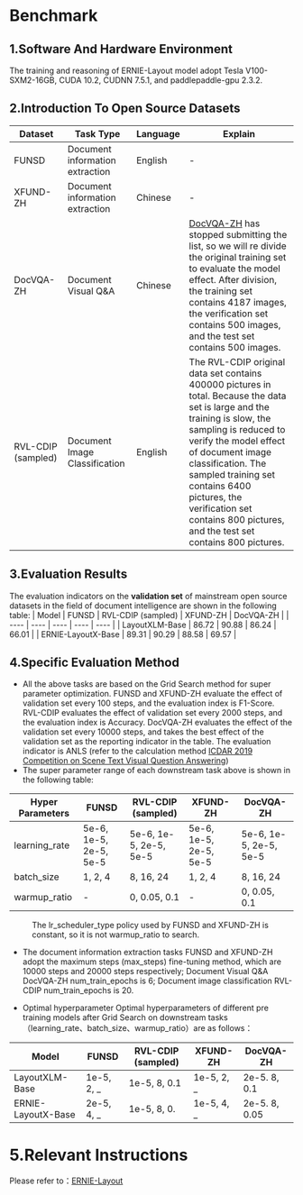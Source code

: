 # Benchmark

## 1.Software And Hardware Environment
The training and reasoning of ERNIE-Layout model adopt Tesla V100-SXM2-16GB, CUDA 10.2, CUDNN 7.5.1, and paddlepaddle-gpu 2.3.2.

## 2.Introduction To Open Source Datasets
| Dataset | Task Type | Language | Explain |
| ---- | ---- | ---- | ----|
| FUNSD | Document information extraction | English | - |
| XFUND-ZH | Document information extraction | Chinese | - |
| DocVQA-ZH | Document Visual Q&A | Chinese | [DocVQA-ZH](http://ailab.aiwin.org.cn/competitions/49) has stopped submitting the list, so we will re divide the original training set to evaluate the model effect. After division, the training set contains 4187 images, the verification set contains 500 images, and the test set contains 500 images. |
| RVL-CDIP (sampled) | Document Image Classification | English | The RVL-CDIP original data set contains 400000 pictures in total. Because the data set is large and the training is slow, the sampling is reduced to verify the model effect of document image classification. The sampled training set contains 6400 pictures, the verification set contains 800 pictures, and the test set contains 800 pictures. |

## 3.Evaluation Results
The evaluation indicators on the **validation set** of mainstream open source datasets in the field of document intelligence are shown in the following table:
| Model | FUNSD | RVL-CDIP (sampled) | XFUND-ZH | DocVQA-ZH |
| ---- | ---- | ---- | ---- | ---- |
| LayoutXLM-Base | 86.72 | 90.88 | 86.24 | 66.01 |
| ERNIE-LayoutX-Base | 89.31 | 90.29 | 88.58 | 69.57 |

## 4.Specific Evaluation Method
* All the above tasks are based on the Grid Search method for super parameter optimization. FUNSD and XFUND-ZH evaluate the effect of validation set every 100 steps, and the evaluation index is F1-Score. RVL-CDIP evaluates the effect of validation set every 2000 steps, and the evaluation index is Accuracy. DocVQA-ZH evaluates the effect of the validation set every 10000 steps, and takes the best effect of the validation set as the reporting indicator in the table. The evaluation indicator is ANLS (refer to the calculation method [ICDAR 2019 Competition on Scene Text Visual Question Answering](https://arxiv.org/pdf/1907.00490.pdf))
* The super parameter range of each downstream task above is shown in the following table:

| Hyper Parameters | FUNSD | RVL-CDIP (sampled) | XFUND-ZH | DocVQA-ZH |
| ---- | ---- | ---- | ---- | ---- |
| learning_rate | 5e-6, 1e-5, 2e-5, 5e-5 | 5e-6, 1e-5, 2e-5, 5e-5 | 5e-6, 1e-5, 2e-5, 5e-5 | 5e-6, 1e-5, 2e-5, 5e-5 |
| batch_size | 1, 2, 4 | 8, 16, 24 | 1, 2, 4 | 8, 16, 24 |
| warmup_ratio | - | 0, 0.05, 0.1 | - | 0, 0.05, 0.1 |

<figure>
The lr_scheduler_type policy used by FUNSD and XFUND-ZH is constant, so it is not warmup_ratio to search.
</figure>

* The document information extraction tasks FUNSD and XFUND-ZH adopt the maximum steps (max_steps) fine-tuning method, which are 10000 steps and 20000 steps respectively; Document Visual Q&A DocVQA-ZH num_train_epochs is 6; Document image classification RVL-CDIP num_train_epochs is 20.


* Optimal hyperparameter 
Optimal hyperparameters of different pre training models after Grid Search on downstream tasks （learning_rate、batch_size、warmup_ratio）are as follows： 


| Model | FUNSD | RVL-CDIP (sampled) | XFUND-ZH | DocVQA-ZH |
| ---- | ---- | ---- | ---- | ---- |
| LayoutXLM-Base | 1e-5, 2, _ | 1e-5, 8, 0.1 | 1e-5, 2, _ | 2e-5. 8, 0.1 |
| ERNIE-LayoutX-Base | 2e-5, 4, _ | 1e-5, 8, 0. | 1e-5, 4, _ | 2e-5. 8, 0.05 |

# 5.Relevant Instructions
Please refer to：[ERNIE-Layout](https://github.com/PaddlePaddle/PaddleNLP/blob/develop/model_zoo/ernie-layout/README_ch.md)